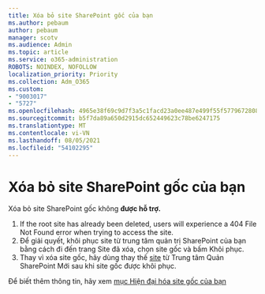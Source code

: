 ```yaml
---
title: Xóa bỏ site SharePoint gốc của bạn
ms.author: pebaum
author: pebaum
manager: scotv
ms.audience: Admin
ms.topic: article
ms.service: o365-administration
ROBOTS: NOINDEX, NOFOLLOW
localization_priority: Priority
ms.collection: Adm_O365
ms.custom:
- "9003017"
- "5727"
ms.openlocfilehash: 4965e38f69c9d7f3a5c1facd23a0ee487e499f55f5779672808a54b86c90aeaa
ms.sourcegitcommit: b5f7da89a650d2915dc652449623c78be6247175
ms.translationtype: MT
ms.contentlocale: vi-VN
ms.lasthandoff: 08/05/2021
ms.locfileid: "54102295"
---
```

# <a name="delete-the-sharepoint-root-site"></a>Xóa bỏ site SharePoint gốc của bạn

Xóa bỏ site SharePoint gốc không **được hỗ trợ.**

1.  If the root site has already been deleted, users will experience a 404 File Not Found error when trying to access the site.
2.  Để giải quyết, khôi phục site từ trung tâm [](https://admin.microsoft.com/sharepoint?page=recycleBin&modern=true) quản trị SharePoint của bạn bằng cách đi đến trang Site đã xóa, chọn site gốc và bấm Khôi phục.
3.  Thay vì xóa site gốc, hãy dùng thay thế [site](https://docs.microsoft.com/sharepoint/modern-root-site#replace-your-root-site) từ Trung tâm Quản SharePoint Mới sau khi site gốc được khôi phục.

Để biết thêm thông tin, hãy xem [mục Hiện đại hóa site gốc của bạn](https://docs.microsoft.com/sharepoint/modern-root-site)